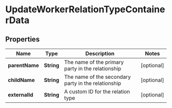

# UpdateWorkerRelationTypeContainerData


## Properties

| Name | Type | Description | Notes |
|------------ | ------------- | ------------- | -------------|
|**parentName** | **String** | The name of the primary party in the relationship |  [optional] |
|**childName** | **String** | The name of the secondary party in the relationship |  [optional] |
|**externalId** | **String** | A custom ID for the relation type |  [optional] |



